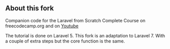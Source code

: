 ## About this fork
Companion code for the Laravel from Scratch Complete Course on freecodecamp.org and on [Youtube](https://www.youtube.com/watch?v=ImtZ5yENzgE)

The tutorial is done on Laravel 5. This fork is an adaptation to Laravel 7.
With a couple of extra steps but the core function is the same.